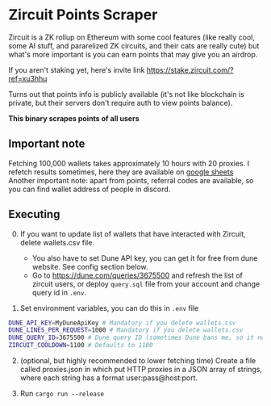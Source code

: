 # Zircuit Points Scraper

Zircuit is a ZK rollup on Ethereum with some cool features (like really cool, some AI stuff, and pararelized ZK circuits, and their cats are really cute)
but what's more important is you can earn points that may give you an airdrop.

If you aren't staking yet, here's invite link https://stake.zircuit.com/?ref=xu3hhu

Turns out that points info is publicly available (it's not like blockchain is private, but their servers don't require auth to view points balance).

**This binary scrapes points of all users**

## Important note

Fetching 100,000 wallets takes approximately 10 hours with 20 proxies. I refetch results sometimes, here they are available on [google sheets](https://docs.google.com/spreadsheets/d/1fbssrYKsxSd9mKDuwAKjMwXwGRMxdVyZiFATj6X1vT0/edit?usp=sharing)  
Another important note: apart from points, referral codes are available, so you can find wallet address of people in discord.

## Executing

0. If you want to update list of wallets that have interacted with Zircuit, delete wallets.csv file.

   - You also have to set Dune API key, you can get it for free from dune website. See config section below.
   - Go to https://dune.com/queries/3675500 and refresh the list of zircuit users, or deploy `query.sql` file from your account and change query id in `.env`.

1. Set environment variables, you can do this in `.env` file

```bash
DUNE_API_KEY=MyDuneApiKey # Mandatory if you delete wallets.csv
DUNE_LINES_PER_REQUEST=1000 # Mandatory if you delete wallets.csv
DUNE_QUERY_ID=3675500 # Dune query ID (sometimes Dune bans me, so it needs to be changed)
ZIRCUIT_COOLDOWN=1100 # Defaults to 1100
```

2. (optional, but highly recommended to lower fetching time) Create a file called proxies.json in which put HTTP proxies in a JSON array of strings, where each string has a format user:pass@host:port.

3. Run `cargo run --release`
